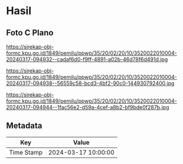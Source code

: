 # Hasil

## Foto C Plano

https://sirekap-obj-formc.kpu.go.id/1849/pemilu/ppwp/35/20/02/20/10/3520022010004-20240317-094932--cadaf6d0-f9ff-4891-a02b-46d78f6d491d.jpg

https://sirekap-obj-formc.kpu.go.id/1849/pemilu/ppwp/35/20/02/20/10/3520022010004-20240317-094938--56559c58-bcd3-4bf2-90c0-144930792400.jpg

https://sirekap-obj-formc.kpu.go.id/1849/pemilu/ppwp/35/20/02/20/10/3520022010004-20240317-094944--1fac56e2-d59a-4cef-a8b2-bf9bde0f287b.jpg


## Metadata

| Key        | Value               |
| ---------- | ------------------- |
| Time Stamp | 2024-03-17 10:00:00 |



